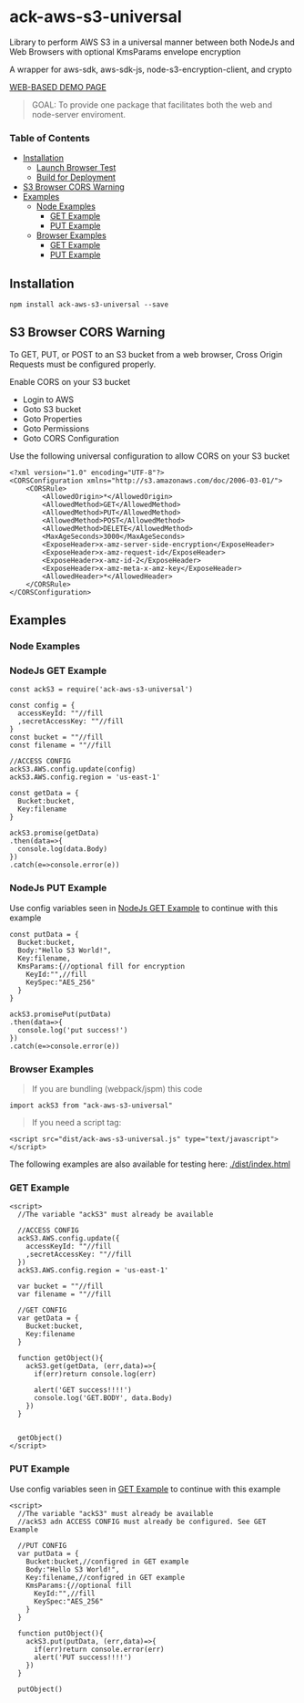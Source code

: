 # ack-aws-s3-universal
Library to perform AWS S3 in a universal manner between both NodeJs and Web Browsers with optional KmsParams envelope encryption

A wrapper for aws-sdk, aws-sdk-js, node-s3-encryption-client, and crypto

[WEB-BASED DEMO PAGE](https://ackerapple.github.io/ack-aws-s3-universal/)

> GOAL: To provide one package that facilitates both the web and node-server enviroment.

### Table of Contents
- [Installation](#installation)
  - [Launch Browser Test](#launch-browser-test)
  - [Build for Deployment](#build-for-deployment)
- [S3 Browser CORS Warning](#s3-browser-cors-warning)
- [Examples](#examples)
  - [Node Examples](#node-example)
    - [GET Example](#nodejs-get-example)
    - [PUT Example](#nodejs-put-example)
  - [Browser Examples](#browser-example)
    - [GET Example](#get-example)
    - [PUT Example](#put-example)

## Installation
```
npm install ack-aws-s3-universal --save
```

## S3 Browser CORS Warning
To GET, PUT, or POST to an S3 bucket from a web browser, Cross Origin Requests must be configured properly.

Enable CORS on your S3 bucket

- Login to AWS
- Goto S3 bucket
- Goto Properties
- Goto Permissions
- Goto CORS Configuration

Use the following universal configuration to allow CORS on your S3 bucket

```
<?xml version="1.0" encoding="UTF-8"?>
<CORSConfiguration xmlns="http://s3.amazonaws.com/doc/2006-03-01/">
    <CORSRule>
        <AllowedOrigin>*</AllowedOrigin>
        <AllowedMethod>GET</AllowedMethod>
        <AllowedMethod>PUT</AllowedMethod>
        <AllowedMethod>POST</AllowedMethod>
        <AllowedMethod>DELETE</AllowedMethod>
        <MaxAgeSeconds>3000</MaxAgeSeconds>
        <ExposeHeader>x-amz-server-side-encryption</ExposeHeader>
        <ExposeHeader>x-amz-request-id</ExposeHeader>
        <ExposeHeader>x-amz-id-2</ExposeHeader>
        <ExposeHeader>x-amz-meta-x-amz-key</ExposeHeader>
        <AllowedHeader>*</AllowedHeader>
    </CORSRule>
</CORSConfiguration>
```

## Examples

### Node Examples

### NodeJs GET Example
```
const ackS3 = require('ack-aws-s3-universal')

const config = {
  accessKeyId: ""//fill
  ,secretAccessKey: ""//fill
}
const bucket = ""//fill
const filename = ""//fill

//ACCESS CONFIG
ackS3.AWS.config.update(config)
ackS3.AWS.config.region = 'us-east-1'

const getData = {
  Bucket:bucket,
  Key:filename
}

ackS3.promise(getData)
.then(data=>{
  console.log(data.Body)
})
.catch(e=>console.error(e))
```

### NodeJs PUT Example
Use config variables seen in [NodeJs GET Example](#nodejs-get-example) to continue with this example
```
const putData = {
  Bucket:bucket,
  Body:"Hello S3 World!",
  Key:filename,
  KmsParams:{//optional fill for encryption
    KeyId:"",//fill
    KeySpec:"AES_256"
  }
}

ackS3.promisePut(putData)
.then(data=>{
  console.log('put success!')
})
.catch(e=>console.error(e))
```

### Browser Examples

> If you are bundling (webpack/jspm) this code
```
import ackS3 from "ack-aws-s3-universal"
```

> If you need a script tag:
```
<script src="dist/ack-aws-s3-universal.js" type="text/javascript"></script>
```

The following examples are also available for testing here: [./dist/index.html](https://github.com/AckerApple/ack-aws-s3-universal/blob/master/dist/index.html)

### GET Example
```
<script>
  //The variable "ackS3" must already be available

  //ACCESS CONFIG
  ackS3.AWS.config.update({
    accessKeyId: ""//fill
    ,secretAccessKey: ""//fill
  })
  ackS3.AWS.config.region = 'us-east-1'

  var bucket = ""//fill
  var filename = ""//fill

  //GET CONFIG
  var getData = {
    Bucket:bucket,
    Key:filename
  }

  function getObject(){
    ackS3.get(getData, (err,data)=>{
      if(err)return console.log(err)

      alert('GET success!!!!')
      console.log('GET.BODY', data.Body)
    })
  }


  getObject()
</script>
```

### PUT Example
Use config variables seen in [GET Example](#get-example) to continue with this example
```
<script>
  //The variable "ackS3" must already be available
  //ackS3 adn ACCESS CONFIG must already be configured. See GET Example

  //PUT CONFIG
  var putData = {
    Bucket:bucket,//configred in GET example
    Body:"Hello S3 World!",
    Key:filename,//configred in GET example
    KmsParams:{//optional fill
      KeyId:"",//fill
      KeySpec:"AES_256"
    }
  }

  function putObject(){
    ackS3.put(putData, (err,data)=>{
      if(err)return console.error(err)
      alert('PUT success!!!!')
    })
  }
  
  putObject()
```